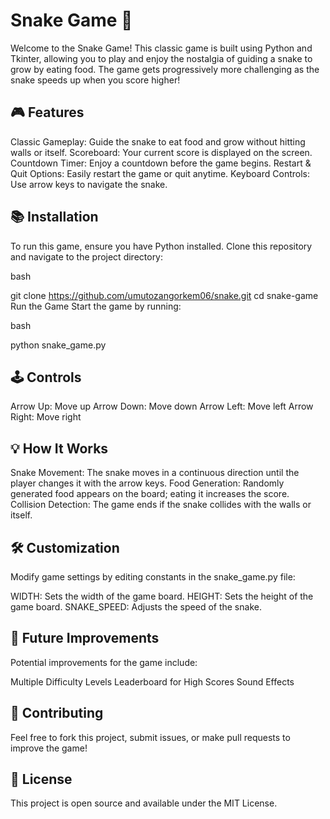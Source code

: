# Snake Game 🐍

Welcome to the Snake Game! This classic game is built using Python and Tkinter, allowing you to play and enjoy the nostalgia of guiding a snake to grow by eating food. The game gets progressively more challenging as the snake speeds up when you score higher!

## 🎮 Features
Classic Gameplay: Guide the snake to eat food and grow without hitting walls or itself.
Scoreboard: Your current score is displayed on the screen.
Countdown Timer: Enjoy a countdown before the game begins.
Restart & Quit Options: Easily restart the game or quit anytime.
Keyboard Controls: Use arrow keys to navigate the snake.


## 📚 Installation
To run this game, ensure you have Python installed. Clone this repository and navigate to the project directory:

bash

git clone https://github.com/umutozangorkem06/snake.git
cd snake-game
Run the Game
Start the game by running:

bash

python snake_game.py


## 🕹 Controls
Arrow Up: Move up
Arrow Down: Move down
Arrow Left: Move left
Arrow Right: Move right


## 💡 How It Works
Snake Movement: The snake moves in a continuous direction until the player changes it with the arrow keys.
Food Generation: Randomly generated food appears on the board; eating it increases the score.
Collision Detection: The game ends if the snake collides with the walls or itself.


## 🛠️ Customization
Modify game settings by editing constants in the snake_game.py file:

WIDTH: Sets the width of the game board.
HEIGHT: Sets the height of the game board.
SNAKE_SPEED: Adjusts the speed of the snake.


## 🎉 Future Improvements
Potential improvements for the game include:

Multiple Difficulty Levels
Leaderboard for High Scores
Sound Effects


## 🤝 Contributing
Feel free to fork this project, submit issues, or make pull requests to improve the game!

## 📜 License
This project is open source and available under the MIT License.

